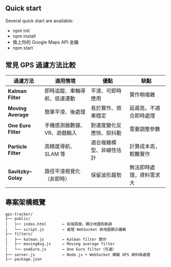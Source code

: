 ## Quick start

Several quick start are available:
- npm init
- npm install
- 換上你的 Google Maps API 金鑰
- npm start

## 常見 GPS 過濾方法比較

| 過濾方法                | 適用情境            | 優點           | 缺點           |
| ------------------- | --------------- | ------------ | ------------ |
| **Kalman Filter**   | 即時追蹤、車輛導航、低速運動  | 平滑、可即時應用     | 實作稍複雜        |
| **Moving Average**  | 簡單平滑、後處理        | 易於實作、效果穩定    | 延遲高，不適合即時處理  |
| **One Euro Filter** | 手機感測器數據、VR、遊戲輸入 | 對速度變化反應快、抑抖動 | 需要調整參數       |
| **Particle Filter** | 高精度導航、SLAM 等    | 適合複雜模型、非線性估計 | 計算成本高，較難實作   |
| **Savitzky–Golay**  | 路徑平滑視覺化（非即時）    | 保留波形趨勢       | 無法即時處理，資料需求大 |

## 專案架構概覽

```text
gps-tracker/
├── public/
│   ├── index.html       ← 前端頁面，顯示地圖和軌跡
│   └── script.js        ← 處理 WebSocket 與地圖顯示邏輯
├── filters/
│   ├── kalman.js        ← Kalman filter 實作
│   ├── movingAvg.js     ← Moving average filter
│   └── oneEuro.js       ← One Euro filter（可選）
├── server.js            ← Node.js + WebSocket 模擬 GPS 資料與處理
├── package.json
 ```
